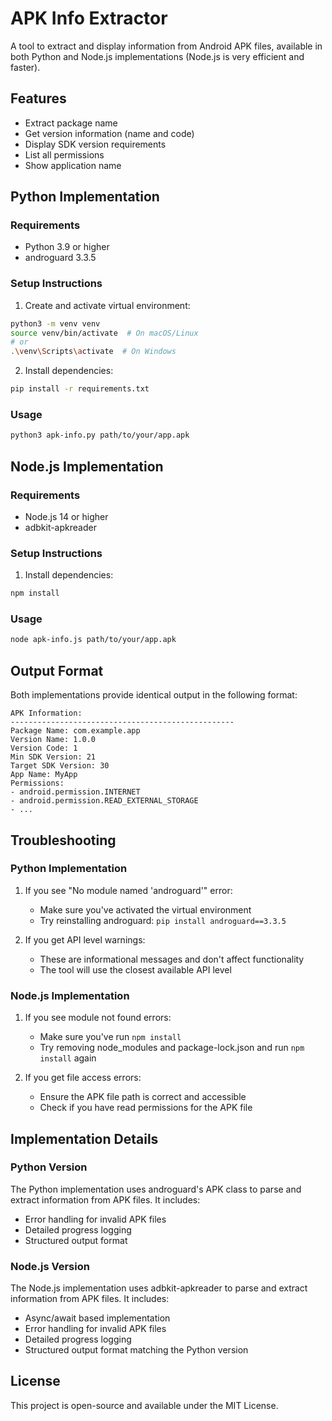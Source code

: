 # APK Info Extractor

A tool to extract and display information from Android APK files, available in both Python and Node.js implementations (Node.js is very efficient and faster).

## Features

- Extract package name
- Get version information (name and code)
- Display SDK version requirements
- List all permissions
- Show application name

## Python Implementation

### Requirements

- Python 3.9 or higher
- androguard 3.3.5

### Setup Instructions

1. Create and activate virtual environment:

```bash
python3 -m venv venv
source venv/bin/activate  # On macOS/Linux
# or
.\venv\Scripts\activate  # On Windows
```

2. Install dependencies:

```bash
pip install -r requirements.txt
```

### Usage

```bash
python3 apk-info.py path/to/your/app.apk
```

## Node.js Implementation

### Requirements

- Node.js 14 or higher
- adbkit-apkreader

### Setup Instructions

1. Install dependencies:

```bash
npm install
```

### Usage

```bash
node apk-info.js path/to/your/app.apk
```

## Output Format

Both implementations provide identical output in the following format:

```
APK Information:
--------------------------------------------------
Package Name: com.example.app
Version Name: 1.0.0
Version Code: 1
Min SDK Version: 21
Target SDK Version: 30
App Name: MyApp
Permissions:
- android.permission.INTERNET
- android.permission.READ_EXTERNAL_STORAGE
- ...
```

## Troubleshooting

### Python Implementation

1. If you see "No module named 'androguard'" error:

   - Make sure you've activated the virtual environment
   - Try reinstalling androguard: `pip install androguard==3.3.5`

2. If you get API level warnings:
   - These are informational messages and don't affect functionality
   - The tool will use the closest available API level

### Node.js Implementation

1. If you see module not found errors:

   - Make sure you've run `npm install`
   - Try removing node_modules and package-lock.json and run `npm install` again

2. If you get file access errors:
   - Ensure the APK file path is correct and accessible
   - Check if you have read permissions for the APK file

## Implementation Details

### Python Version

The Python implementation uses androguard's APK class to parse and extract information from APK files. It includes:

- Error handling for invalid APK files
- Detailed progress logging
- Structured output format

### Node.js Version

The Node.js implementation uses adbkit-apkreader to parse and extract information from APK files. It includes:

- Async/await based implementation
- Error handling for invalid APK files
- Detailed progress logging
- Structured output format matching the Python version

## License

This project is open-source and available under the MIT License.

